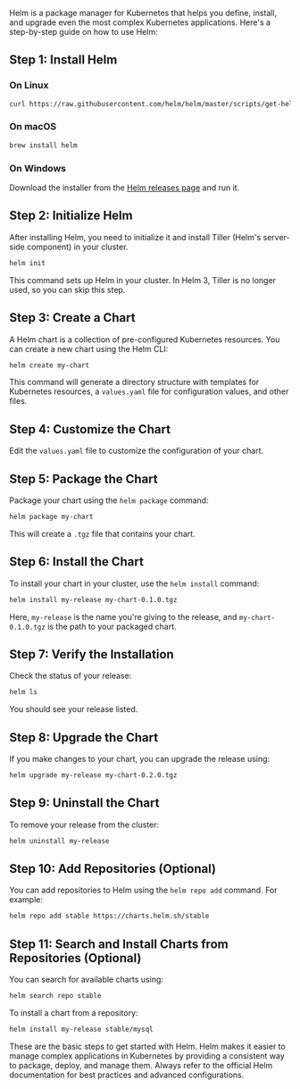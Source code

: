 Helm is a package manager for Kubernetes that helps you define, install, and upgrade even the most complex Kubernetes applications. Here's a step-by-step guide on how to use Helm:

## Step 1: Install Helm

### On Linux

```bash
curl https://raw.githubusercontent.com/helm/helm/master/scripts/get-helm-3 | bash
```

### On macOS

```bash
brew install helm
```

### On Windows

Download the installer from the [Helm releases page](https://github.com/helm/helm/releases) and run it.

## Step 2: Initialize Helm

After installing Helm, you need to initialize it and install Tiller (Helm's server-side component) in your cluster.

```bash
helm init
```

This command sets up Helm in your cluster. In Helm 3, Tiller is no longer used, so you can skip this step.

## Step 3: Create a Chart

A Helm chart is a collection of pre-configured Kubernetes resources. You can create a new chart using the Helm CLI:

```bash
helm create my-chart
```

This command will generate a directory structure with templates for Kubernetes resources, a `values.yaml` file for configuration values, and other files.

## Step 4: Customize the Chart

Edit the `values.yaml` file to customize the configuration of your chart.

## Step 5: Package the Chart

Package your chart using the `helm package` command:

```bash
helm package my-chart
```

This will create a `.tgz` file that contains your chart.

## Step 6: Install the Chart

To install your chart in your cluster, use the `helm install` command:

```bash
helm install my-release my-chart-0.1.0.tgz
```

Here, `my-release` is the name you're giving to the release, and `my-chart-0.1.0.tgz` is the path to your packaged chart.

## Step 7: Verify the Installation

Check the status of your release:

```bash
helm ls
```

You should see your release listed.

## Step 8: Upgrade the Chart

If you make changes to your chart, you can upgrade the release using:

```bash
helm upgrade my-release my-chart-0.2.0.tgz
```

## Step 9: Uninstall the Chart

To remove your release from the cluster:

```bash
helm uninstall my-release
```

## Step 10: Add Repositories (Optional)

You can add repositories to Helm using the `helm repo add` command. For example:

```bash
helm repo add stable https://charts.helm.sh/stable
```

## Step 11: Search and Install Charts from Repositories (Optional)

You can search for available charts using:

```bash
helm search repo stable
```

To install a chart from a repository:

```bash
helm install my-release stable/mysql
```

These are the basic steps to get started with Helm. Helm makes it easier to manage complex applications in Kubernetes by providing a consistent way to package, deploy, and manage them. Always refer to the official Helm documentation for best practices and advanced configurations.
